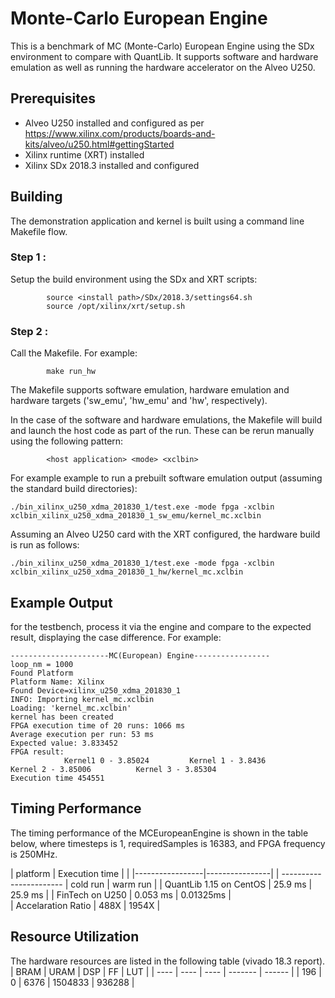 # Monte-Carlo European Engine
This is a benchmark of MC (Monte-Carlo) European Engine using the SDx environment to compare with QuantLib.  It supports software and hardware emulation as well as running the hardware accelerator on the Alveo U250.


## Prerequisites

- Alveo U250 installed and configured as per https://www.xilinx.com/products/boards-and-kits/alveo/u250.html#gettingStarted
- Xilinx runtime (XRT) installed
- Xilinx SDx 2018.3 installed and configured

## Building
The demonstration application and kernel is built using a command line Makefile flow.

### Step 1 :
Setup the build environment using the SDx and XRT scripts:

            source <install path>/SDx/2018.3/settings64.sh
            source /opt/xilinx/xrt/setup.sh

### Step 2 :
Call the Makefile. For example:

            make run_hw 

The Makefile supports software emulation, hardware emulation and hardware targets ('sw_emu', 'hw_emu' and 'hw', respectively).  

In the case of the software and hardware emulations, the Makefile will build and launch the host code as part of the run.  These can be rerun manually using the following pattern:

            <host application> <mode> <xclbin>

For example example to run a prebuilt software emulation output (assuming the standard build directories):

    ./bin_xilinx_u250_xdma_201830_1/test.exe -mode fpga -xclbin xclbin_xilinx_u250_xdma_201830_1_sw_emu/kernel_mc.xclbin

Assuming an Alveo U250 card with the XRT configured, the hardware build is run as follows:

    ./bin_xilinx_u250_xdma_201830_1/test.exe -mode fpga -xclbin xclbin_xilinx_u250_xdma_201830_1_hw/kernel_mc.xclbin

## Example Output
for the testbench, process it via the engine and compare to the expected result, displaying the case difference. For example:

    ----------------------MC(European) Engine-----------------
    loop_nm = 1000
    Found Platform
    Platform Name: Xilinx
    Found Device=xilinx_u250_xdma_201830_1
    INFO: Importing kernel_mc.xclbin
    Loading: 'kernel_mc.xclbin'
    kernel has been created
    FPGA execution time of 20 runs: 1066 ms
    Average execution per run: 53 ms
    Expected value: 3.833452
    FPGA result:
    			Kernel1 0 - 3.85024			Kernel 1 - 3.8436 			Kernel 2 - 3.85006 			Kernel 3 - 3.85304
    Execution time 454551



## Timing Performance

The timing performance of the MCEuropeanEngine is shown in the table below, where timesteps is 1, requiredSamples is 16383, and FPGA frequency is 250MHz.

| platform                |         Execution time           | 
|                         |-----------------|----------------|
| ----------------------- |   cold run      |   warm run     |
| QuantLib 1.15 on CentOS | 25.9  ms        |   25.9 ms      |
| FinTech on U250         | 0.053 ms        |   0.01325ms    |  
| Accelaration Ratio      | 488X            |   1954X        |



##  Resource Utilization

The hardware resources are listed in the following table (vivado 18.3 report).
| BRAM | URAM | DSP  | FF      | LUT    |
| ---- | ---- | ---- | ------- | ------ |
| 196  | 0    | 6376 | 1504833 | 936288 |

